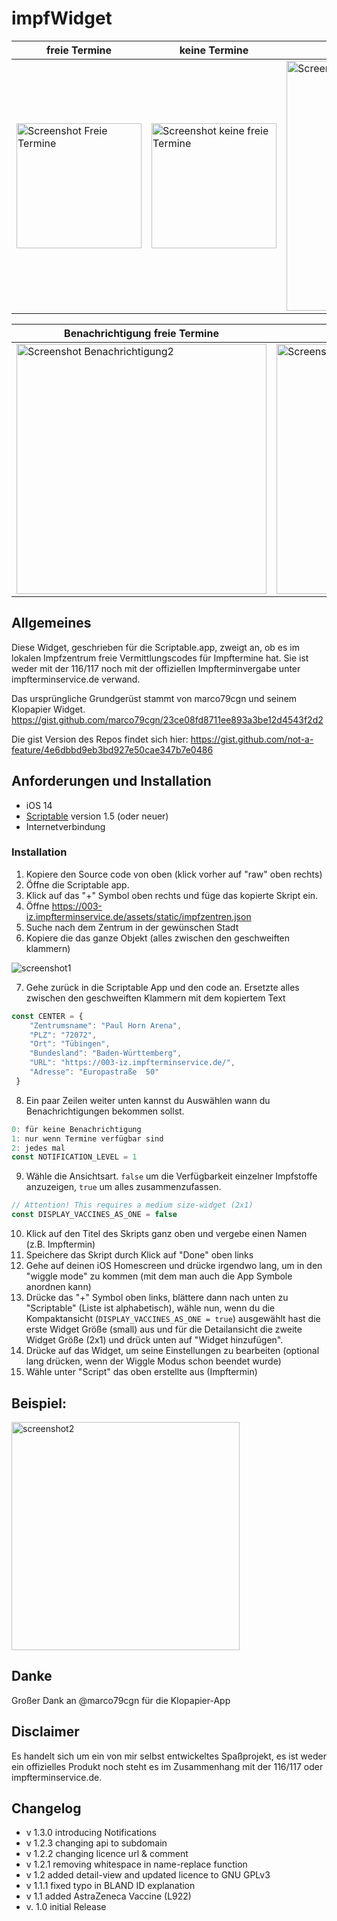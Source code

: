 # impfWidget

| freie Termine | keine Termine | Detailansicht  |
| -----------------  | ------------------ | ------------------ |
| <img src="https://user-images.githubusercontent.com/25013642/107362178-b5c50400-6ad8-11eb-998c-7ca27e34c47b.png" alt="Screenshot Freie Termine" width=200> | <img src="https://user-images.githubusercontent.com/25013642/107362185-b78ec780-6ad8-11eb-814d-ba9d099e7daf.jpg" alt="Screenshot keine freie Termine" width=200> | <img src="https://user-images.githubusercontent.com/25013642/107978719-91c45f80-6fbd-11eb-8983-17182a3e1afb.jpg" alt="Screenshot Detailansicht" width=400> |

| Benachrichtigung freie Termine | keine Termine |
| ----------------- | ----------------- |
| <img src="https://user-images.githubusercontent.com/25013642/109874176-0e6a6580-7c6f-11eb-9d5a-935ca968c9b1.png" alt="Screenshot Benachrichtigung2" width=400> | <img src="https://user-images.githubusercontent.com/25013642/109873815-9439e100-7c6e-11eb-8051-398781047a70.png" alt="Screenshot Benachrichtigung" width=400> |


## Allgemeines
Diese Widget, geschrieben für die Scriptable.app, zweigt an, ob es im lokalen Impfzentrum freie Vermittlungscodes für Impftermine hat.
Sie ist weder mit der 116/117 noch mit der offiziellen Impfterminvergabe unter impfterminservice.de verwand.

Das ursprüngliche Grundgerüst stammt von marco79cgn und seinem Klopapier Widget.
https://gist.github.com/marco79cgn/23ce08fd8711ee893a3be12d4543f2d2

Die gist Version des Repos findet sich hier: https://gist.github.com/not-a-feature/4e6dbbd9eb3bd927e50cae347b7e0486

## Anforderungen und Installation
- iOS 14
- [Scriptable](https://apps.apple.com/us/app/scriptable/id1405459188) version 1.5 (oder neuer)
- Internetverbindung 

### Installation
1) Kopiere den Source code von oben (klick vorher auf "raw" oben rechts)
2) Öffne die Scriptable app.
3) Klick auf das "+" Symbol oben rechts und füge das kopierte Skript ein.
4) Öffne https://003-iz.impfterminservice.de/assets/static/impfzentren.json
5) Suche nach dem Zentrum in der gewünschen Stadt
6) Kopiere die das ganze Objekt (alles zwischen den geschweiften klammern)

![screenshot1](https://user-images.githubusercontent.com/25013642/109874502-7caf2800-7c6f-11eb-97c6-9198b7b1be4d.png)

7) Gehe zurück in die Scriptable App und den code an. Ersetzte alles zwischen den geschweiften Klammern mit dem kopiertem Text
~~~js
const CENTER = {
    "Zentrumsname": "Paul Horn Arena",
    "PLZ": "72072",
    "Ort": "Tübingen",
    "Bundesland": "Baden-Württemberg",
    "URL": "https://003-iz.impfterminservice.de/",
    "Adresse": "Europastraße  50"
 }
~~~
8) Ein paar Zeilen weiter unten kannst du Auswählen wann du Benachrichtigungen bekommen sollst.
~~~js
0: für keine Benachrichtigung
1: nur wenn Termine verfügbar sind
2: jedes mal
const NOTIFICATION_LEVEL = 1
~~~
9) Wähle die Ansichtsart. `false` um die Verfügbarkeit einzelner Impfstoffe anzuzeigen, `true` um alles zusammenzufassen.
~~~js
// Attention! This requires a medium size-widget (2x1)
const DISPLAY_VACCINES_AS_ONE = false 
~~~
10) Klick auf den Titel des Skripts ganz oben und vergebe einen Namen (z.B. Impftermin)
11) Speichere das Skript durch Klick auf "Done" oben links
12) Gehe auf deinen iOS Homescreen und drücke irgendwo lang, um in den "wiggle mode" zu kommen (mit dem man auch die App Symbole anordnen kann)
13) Drücke das "+" Symbol oben links, blättere dann nach unten zu "Scriptable" (Liste ist alphabetisch), wähle nun, wenn du die Kompaktansicht (`DISPLAY_VACCINES_AS_ONE = true`) ausgewählt hast die erste Widget Größe (small) aus und für die Detailansicht die zweite Widget Größe (2x1) und drück unten auf "Widget hinzufügen".
14) Drücke auf das Widget, um seine Einstellungen zu bearbeiten (optional lang drücken, wenn der Wiggle Modus schon beendet wurde)
15) Wähle unter "Script" das oben erstellte aus (Impftermin)

## Beispiel:
<img width="365" alt="screenshot2" src="https://user-images.githubusercontent.com/25013642/107362076-929a5480-6ad8-11eb-92a2-db724331d674.png">

## Danke

Großer Dank an @marco79cgn für die Klopapier-App 

## Disclaimer
Es handelt sich um ein von mir selbst entwickeltes Spaßprojekt, es ist weder ein offizielles Produkt noch steht es im Zusammenhang mit der 116/117 oder impfterminservice.de. 

## Changelog
- v 1.3.0 introducing Notifications 
- v 1.2.3 changing api to subdomain
- v 1.2.2 changing licence url & comment
- v 1.2.1 removing whitespace in name-replace function
- v 1.2 added detail-view and updated licence to GNU GPLv3
- v 1.1.1 fixed typo in BLAND ID explanation
- v 1.1 added AstraZeneca Vaccine (L922)
- v. 1.0 initial Release

